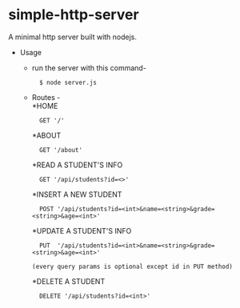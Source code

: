 # simple-http-server
A minimal http server built with nodejs.

* Usage
  
  * run the server with this command-
    ```
      $ node server.js
    ```
  * Routes - <br />
     *HOME
      ```
        GET '/'
      ```
      *ABOUT
      ```
        GET '/about'
      ```  
      *READ A STUDENT'S INFO
      ```  
        GET '/api/students?id=<>'
      ```  
      *INSERT A NEW STUDENT
      ```  
        POST '/api/students?id=<int>&name=<string>&grade=<string>&age=<int>'
      ```  
      *UPDATE A STUDENT'S INFO
      ``` 
        PUT  '/api/students?id=<int>&name=<string>&grade=<string>&age=<int>' 
      ```  
        (every query params is optional except id in PUT method)

      *DELETE A STUDENT
      ```  
        DELETE '/api/students?id=<int>'
      ```

